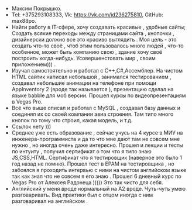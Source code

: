 * Максим Покрышко.
* Tel: +375293108333, Vk: https://vk.com/id236275810, GitHub: max88po.
* Найти работу в IT-сфере, хочу создавать красивые , удобные сайты; Создать всякие переходы между страницами сайта , кнопочки , дизайнерски должно все это красиво выглядить . Моя цель - это создать что-то своё , чтоб этим пользовалось много людей , что-то особенное, может быть компанию свою , здание хочу своё построить когда-нибудь. Усовершенстовать мир , своим приложением))) .
* Изучал самостоятельно и работал с  C++,C#,Ассемблер. На чистом HTML сайтик написал небольшой , занимался тестированием , создавал небольшие анимации на телефоне при помощи AppInventory 2 (вроде так называется ), презентацию сделал на языке babble для моб версии. Прошел курсы по видеопрезентациям в Vegas Pro.
* Всё что выше описал и работал с MySQL , создавал базу данных и соединял их со своей компании авиа строения. Там типо много кнопок по тому что строил, какая модель, и т.д.
* Ссылок нету ))) 
* Среднее уже есть образование  , сейчас учусь на 4 курсе в МИУ на инженера-программиста  и да то что мне дают там не совсем мне нужно , но иногда очень даже интересно. Прошел и лекции и тесты по интуиту , получил сертификат о том что я типо знаю JS,CSS,HTML. Сертификат что я тестировщик (наверное это было 1 год назад не помню). Прошел тест в EPAM на тестировщика , но забоялся я проходить интервью с ними на чистом английском языке так как знал что не совсем я его знаю . Прошел 6 дневный курс по Vegas Pro от Алексея Радонеца ))))) Это так чисто для себя.
* Английский у меня вроде нормальный на A2 вроде. Чуть-чуть умею разговаривать. Вид практики был с отцом иногда с ним разговаривал на английском . 